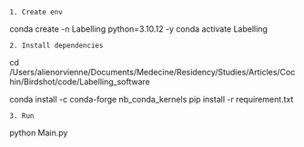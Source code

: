 
```
1. Create env
```
conda create -n Labelling python=3.10.12 -y
conda activate Labelling

```
2. Install dependencies
```
cd /Users/alienorvienne/Documents/Medecine/Residency/Studies/Articles/Cochin/Birdshot/code/Labelling_software

conda install -c conda-forge nb_conda_kernels
pip install -r requirement.txt

```
3. Run
```

python Main.py

```

```